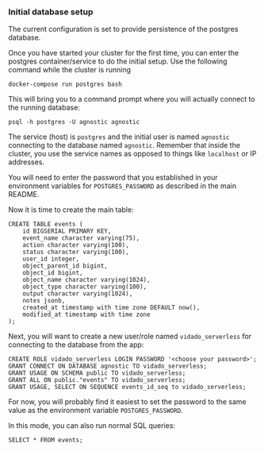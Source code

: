 ### Initial database setup

The current configuration is set to provide persistence of the postgres database.

Once you have started your cluster for the first time, you can enter the postgres container/service
to do the initial setup.  Use the following command while the cluster is running

    docker-compose run postgres bash

This will bring you to a command prompt where you will actually connect to the running database:

    psql -h postgres -U agnostic agnostic

The service (host) is ```postgres``` and the initial user is named ```agnostic``` connecting to 
the database named ```agnostic```.  Remember that inside the cluster, you use the service names
as opposed to things like ```localhost``` or IP addresses.

You will need to enter the password that you established in your environment variables for ```POSTGRES_PASSWORD```
as described in the main README.

Now it is time to create the main table:

    CREATE TABLE events (
        id BIGSERIAL PRIMARY KEY,
        event_name character varying(75),
        action character varying(100),
        status character varying(100),
        user_id integer,
        object_parent_id bigint,
        object_id bigint,
        object_name character varying(1024),
        object_type character varying(100),
        output character varying(1024),
        notes jsonb,
        created_at timestamp with time zone DEFAULT now(),
        modified_at timestamp with time zone
    );

Next, you will want to create a new user/role named ```vidado_serverless``` for connecting to the database from the app:

    CREATE ROLE vidado_serverless LOGIN PASSWORD '<choose your password>';
    GRANT CONNECT ON DATABASE agnostic TO vidado_serverless;
    GRANT USAGE ON SCHEMA public TO vidado_serverless;
    GRANT ALL ON public."events" TO vidado_serverless;
    GRANT USAGE, SELECT ON SEQUENCE events_id_seq to vidado_serverless;

For now, you will probably find it easiest to set the password to the same value as the environment
variable ```POSTGRES_PASSWORD```.

In this mode, you can also run normal SQL queries:

    SELECT * FROM events;
